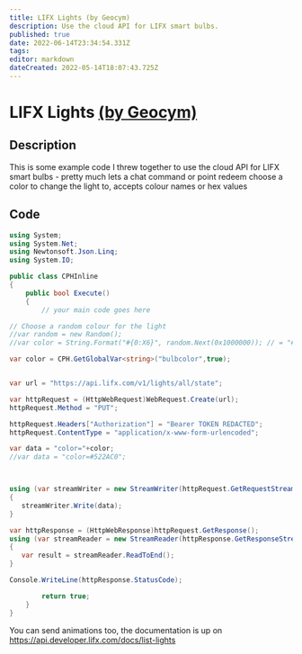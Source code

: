 ```yaml
---
title: LIFX Lights (by Geocym)
description: Use the cloud API for LIFX smart bulbs.
published: true
date: 2022-06-14T23:34:54.331Z
tags: 
editor: markdown
dateCreated: 2022-05-14T18:07:43.725Z
---
```


# LIFX Lights [(by Geocym)](https://www.twitch.tv/geocym)

## Description
This is some example code I threw together to use the cloud API for LIFX smart bulbs - pretty much lets a chat command or point redeem choose a color to change the light to, accepts colour names or hex values 

## Code
```cs
using System;
using System.Net;
using Newtonsoft.Json.Linq;
using System.IO;

public class CPHInline
{
    public bool Execute()
    {
        // your main code goes here

// Choose a random colour for the light
//var random = new Random();
//var color = String.Format("#{0:X6}", random.Next(0x1000000)); // = "#A197B9"

var color = CPH.GetGlobalVar<string>("bulbcolor",true);


var url = "https://api.lifx.com/v1/lights/all/state";

var httpRequest = (HttpWebRequest)WebRequest.Create(url);
httpRequest.Method = "PUT";

httpRequest.Headers["Authorization"] = "Bearer TOKEN REDACTED";
httpRequest.ContentType = "application/x-www-form-urlencoded";

var data = "color="+color;
//var data = "color=#522AC0";



using (var streamWriter = new StreamWriter(httpRequest.GetRequestStream()))
{
   streamWriter.Write(data);
}

var httpResponse = (HttpWebResponse)httpRequest.GetResponse();
using (var streamReader = new StreamReader(httpResponse.GetResponseStream()))
{
   var result = streamReader.ReadToEnd();
}

Console.WriteLine(httpResponse.StatusCode);

        return true;
    }
}
```

You can send animations too, the documentation is up on https://api.developer.lifx.com/docs/list-lights
